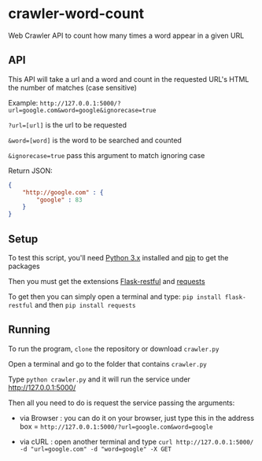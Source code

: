 # crawler-word-count
Web Crawler API to count how many times a word appear in a given URL

## API

This API will take a url and a word and count in the requested URL's HTML the number of matches (case sensitive)

Example:
`http://127.0.0.1:5000/?url=google.com&word=google&ignorecase=true`

`?url=[url]` is the url to be requested

`&word=[word]` is the word to be searched and counted

`&ignorecase=true` pass this argument to match ignoring case

Return JSON:

```json
{
	"http://google.com" : {
		"google" : 83
	}
}
```

## Setup

To test this script, you'll need [Python 3.x](https://www.python.org/downloads/) installed and [pip](https://pip.pypa.io/en/stable/installing/) to get the packages

Then you must get the extensions [Flask-restful](http://flask-restful-cn.readthedocs.io/en/0.3.5/installation.html) and [requests](http://docs.python-requests.org/en/master/user/install/)

To get then you can simply open a terminal and type:
`pip install flask-restful` and then `pip install requests`

## Running

To run the program, `clone` the repository or download `crawler.py`

Open a terminal and go to the folder that contains `crawler.py` 

Type `python crawler.py` and it will run the service under http://127.0.0.1:5000/

Then all you need to do is request the service passing the arguments:

- via Browser : you can do it on your browser, just type this in the address box = `http://127.0.0.1:5000/?url=google.com&word=google`

- via cURL : open another terminal and type `curl http://127.0.0.1:5000/ -d "url=google.com" -d "word=google" -X GET` 
